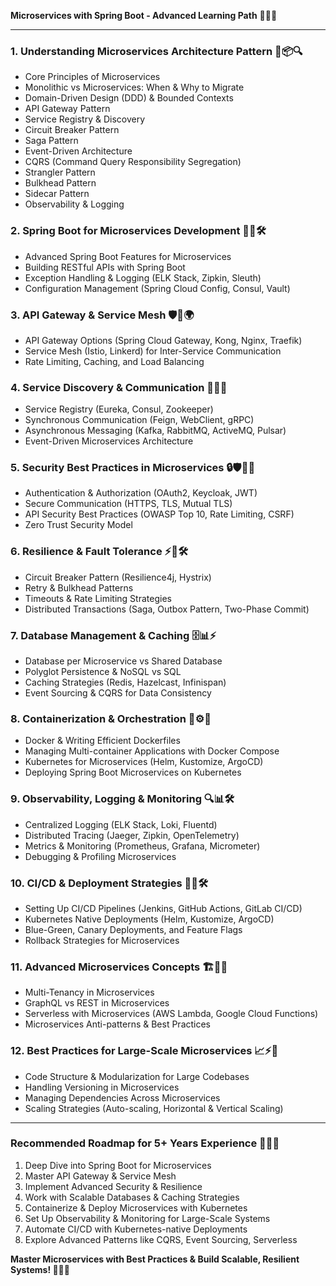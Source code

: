 **Microservices with Spring Boot - Advanced Learning Path** 🚀🔥💡

---

### **1. Understanding Microservices Architecture Pattern** 🎯📦🔍
- Core Principles of Microservices
- Monolithic vs Microservices: When & Why to Migrate
- Domain-Driven Design (DDD) & Bounded Contexts
- API Gateway Pattern
- Service Registry & Discovery
- Circuit Breaker Pattern
- Saga Pattern
- Event-Driven Architecture
- CQRS (Command Query Responsibility Segregation)
- Strangler Pattern
- Bulkhead Pattern
- Sidecar Pattern
- Observability & Logging


### **2. Spring Boot for Microservices Development** 🚀📜🛠️
- Advanced Spring Boot Features for Microservices
- Building RESTful APIs with Spring Boot
- Exception Handling & Logging (ELK Stack, Zipkin, Sleuth)
- Configuration Management (Spring Cloud Config, Consul, Vault)

### **3. API Gateway & Service Mesh** 🛡️🔗🌍
- API Gateway Options (Spring Cloud Gateway, Kong, Nginx, Traefik)
- Service Mesh (Istio, Linkerd) for Inter-Service Communication
- Rate Limiting, Caching, and Load Balancing

### **4. Service Discovery & Communication** 📡🔄📨
- Service Registry (Eureka, Consul, Zookeeper)
- Synchronous Communication (Feign, WebClient, gRPC)
- Asynchronous Messaging (Kafka, RabbitMQ, ActiveMQ, Pulsar)
- Event-Driven Microservices Architecture

### **5. Security Best Practices in Microservices** 🔒🛡️🕵️‍♂️
- Authentication & Authorization (OAuth2, Keycloak, JWT)
- Secure Communication (HTTPS, TLS, Mutual TLS)
- API Security Best Practices (OWASP Top 10, Rate Limiting, CSRF)
- Zero Trust Security Model

### **6. Resilience & Fault Tolerance** ⚡🔄🛠️
- Circuit Breaker Pattern (Resilience4j, Hystrix)
- Retry & Bulkhead Patterns
- Timeouts & Rate Limiting Strategies
- Distributed Transactions (Saga, Outbox Pattern, Two-Phase Commit)

### **7. Database Management & Caching** 🗄️📊⚡
- Database per Microservice vs Shared Database
- Polyglot Persistence & NoSQL vs SQL
- Caching Strategies (Redis, Hazelcast, Infinispan)
- Event Sourcing & CQRS for Data Consistency

### **8. Containerization & Orchestration** 🐳⚙️🚢
- Docker & Writing Efficient Dockerfiles
- Managing Multi-container Applications with Docker Compose
- Kubernetes for Microservices (Helm, Kustomize, ArgoCD)
- Deploying Spring Boot Microservices on Kubernetes

### **9. Observability, Logging & Monitoring** 🔍📊🛠️
- Centralized Logging (ELK Stack, Loki, Fluentd)
- Distributed Tracing (Jaeger, Zipkin, OpenTelemetry)
- Metrics & Monitoring (Prometheus, Grafana, Micrometer)
- Debugging & Profiling Microservices

### **10. CI/CD & Deployment Strategies** 🚀🔄🛠️
- Setting Up CI/CD Pipelines (Jenkins, GitHub Actions, GitLab CI/CD)
- Kubernetes Native Deployments (Helm, Kustomize, ArgoCD)
- Blue-Green, Canary Deployments, and Feature Flags
- Rollback Strategies for Microservices

### **11. Advanced Microservices Concepts** 🏗️📡🧐
- Multi-Tenancy in Microservices
- GraphQL vs REST in Microservices
- Serverless with Microservices (AWS Lambda, Google Cloud Functions)
- Microservices Anti-patterns & Best Practices

### **12. Best Practices for Large-Scale Microservices** 📈⚡🏢
- Code Structure & Modularization for Large Codebases
- Handling Versioning in Microservices
- Managing Dependencies Across Microservices
- Scaling Strategies (Auto-scaling, Horizontal & Vertical Scaling)

---

### **Recommended Roadmap for 5+ Years Experience** 🎯🚀📅
1. Deep Dive into Spring Boot for Microservices
2. Master API Gateway & Service Mesh
3. Implement Advanced Security & Resilience
4. Work with Scalable Databases & Caching Strategies
5. Containerize & Deploy Microservices with Kubernetes
6. Set Up Observability & Monitoring for Large-Scale Systems
7. Automate CI/CD with Kubernetes-native Deployments
8. Explore Advanced Patterns like CQRS, Event Sourcing, Serverless

**Master Microservices with Best Practices & Build Scalable, Resilient Systems! 🚀🔥💡**

